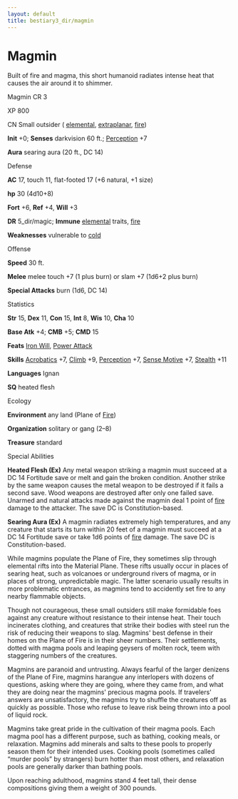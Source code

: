 ```yaml
---
layout: default
title: bestiary3_dir/magmin
---
```

# Magmin

Built of fire and magma, this short humanoid radiates intense heat that causes the air around it to shimmer.

Magmin CR 3

XP 800

CN Small outsider ( [elemental](monsters_dir/creatureTypes#_elemental-subtype), [extraplanar](monsters_dir/creatureTypes#_extraplanar-subtype), [fire](monsters_dir/creatureTypes#_fire-subtype))

**Init** +0; **Senses** darkvision 60 ft.; [Perception](skills_dir/perception#_perception) +7

**Aura** searing aura (20 ft., DC 14)

Defense

**AC** 17, touch 11, flat-footed 17 (+6 natural, +1 size)

**hp** 30 (4d10+8)

**Fort** +6, **Ref** +4, **Will** +3

**DR** 5_dir/magic; **Immune** [elemental](monsters_dir/creatureTypes#_elemental-subtype) traits, [fire](monsters_dir/creatureTypes#_fire-subtype)

**Weaknesses** vulnerable to [cold](monsters_dir/creatureTypes#_cold-subtype)

Offense

**Speed** 30 ft.

**Melee** melee touch +7 (1 plus burn) or slam +7 (1d6+2 plus burn)

**Special Attacks** burn (1d6, DC 14)

Statistics

**Str** 15, **Dex** 11, **Con** 15, **Int** 8, **Wis** 10, **Cha** 10

**Base Atk** +4; **CMB** +5; **CMD** 15

**Feats** [Iron Will](feats#_iron-will), [Power Attack](feats#_power-attack)

**Skills** [Acrobatics](skills_dir/acrobatics#_acrobatics) +7, [Climb](skills_dir/climb#_climb) +9, [Perception](skills_dir/perception#_perception) +7, [Sense Motive](skills_dir/senseMotive#_sense-motive) +7, [Stealth](skills_dir/stealth#_stealth) +11

**Languages** Ignan

**SQ** heated flesh

Ecology

**Environment** any land (Plane of [Fire](monsters_dir/creatureTypes#_fire-subtype))

**Organization** solitary or gang (2–8)

**Treasure** standard

Special Abilities

**Heated Flesh (Ex)** Any metal weapon striking a magmin must succeed at a DC 14 Fortitude save or melt and gain the broken condition. Another strike by the same weapon causes the metal weapon to be destroyed if it fails a second save. Wood weapons are destroyed after only one failed save. Unarmed and natural attacks made against the magmin deal 1 point of [fire](monsters_dir/creatureTypes#_fire-subtype) damage to the attacker. The save DC is Constitution-based.

**Searing Aura (Ex)** A magmin radiates extremely high temperatures, and any creature that starts its turn within 20 feet of a magmin must succeed at a DC 14 Fortitude save or take 1d6 points of [fire](monsters_dir/creatureTypes#_fire-subtype) damage. The save DC is Constitution-based.

While magmins populate the Plane of Fire, they sometimes slip through elemental rifts into the Material Plane. These rifts usually occur in places of searing heat, such as volcanoes or underground rivers of magma, or in places of strong, unpredictable magic. The latter scenario usually results in more problematic entrances, as magmins tend to accidently set fire to any nearby flammable objects.

Though not courageous, these small outsiders still make formidable foes against any creature without resistance to their intense heat. Their touch incinerates clothing, and creatures that strike their bodies with steel run the risk of reducing their weapons to slag. Magmins' best defense in their homes on the Plane of Fire is in their sheer numbers. Their settlements, dotted with magma pools and leaping geysers of molten rock, teem with staggering numbers of the creatures.

Magmins are paranoid and untrusting. Always fearful of the larger denizens of the Plane of Fire, magmins harangue any interlopers with dozens of questions, asking where they are going, where they came from, and what they are doing near the magmins' precious magma pools. If travelers' answers are unsatisfactory, the magmins try to shuffle the creatures off as quickly as possible. Those who refuse to leave risk being thrown into a pool of liquid rock.

Magmins take great pride in the cultivation of their magma pools. Each magma pool has a different purpose, such as bathing, cooking meals, or relaxation. Magmins add minerals and salts to these pools to properly season them for their intended uses. Cooking pools (sometimes called “murder pools” by strangers) burn hotter than most others, and relaxation pools are generally darker than bathing pools.

Upon reaching adulthood, magmins stand 4 feet tall, their dense compositions giving them a weight of 300 pounds.

